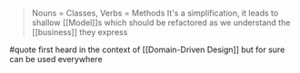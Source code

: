 > Nouns = Classes, Verbs = Methods 
> It's a simplification, it leads to shallow [[Model]]s which should be refactored as we understand the [[business]] they express

#quote first heard in the context of [[Domain-Driven Design]] but for sure can be used everywhere